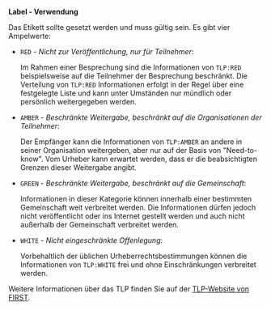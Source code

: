 **Label - Verwendung**

Das Etikett sollte gesetzt werden und muss gültig sein. Es gibt vier Ampelwerte:

* `RED` - *Nicht zur Veröffentlichung, nur für Teilnehmer*:

  Im Rahmen einer Besprechung sind die Informationen von `TLP:RED` beispielsweise auf die Teilnehmer der Besprechung beschränkt.
  Die Verteilung von `TLP:RED` Informationen erfolgt in der Regel über eine festgelegte Liste und kann unter Umständen nur mündlich oder persönlich weitergegeben werden.

* `AMBER` - *Beschränkte Weitergabe, beschränkt auf die Organisationen der Teilnehmer*:

  Der Empfänger kann die Informationen von `TLP:AMBER` an andere in seiner Organisation weitergeben, aber nur auf der Basis von "Need-to-know".
  Vom Urheber kann erwartet werden, dass er die beabsichtigten Grenzen dieser Weitergabe angibt.

* `GREEN` - *Beschränkte Weitergabe, beschränkt auf die Gemeinschaft*:

  Informationen in dieser Kategorie können innerhalb einer bestimmten Gemeinschaft weit verbreitet werden.
  Die Informationen dürfen jedoch nicht veröffentlicht oder ins Internet gestellt werden und auch nicht außerhalb der Gemeinschaft verbreitet werden.

* `WHITE` - *Nicht eingeschränkte Offenlegung*:

  Vorbehaltlich der üblichen Urheberrechtsbestimmungen können die Informationen von `TLP:WHITE` frei und ohne Einschränkungen verbreitet werden.

Weitere Informationen über das TLP finden Sie auf der [TLP-Website von FIRST](https://first.org/tlp/).
